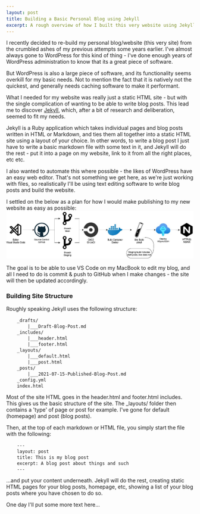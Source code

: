 ```yaml
---
layout: post
title: Building a Basic Personal Blog using Jekyll
excerpt: A rough overview of how I built this very website using Jekyll, Bootstrap, Nginx & CircleCI
---
```


I recently decided to re-build my personal blog/website (this very site) from the crumbled ashes of my previous attempts some years earlier. I've almost always gone to WordPress for this kind of thing - I've done enough years of WordPress administration to know that its a great piece of software.

But WordPress is also a large piece of software, and its functionality seems overkill for my basic needs. Not to mention the fact that it is natively not the quickest, and generally needs caching software to make it performant.

What I needed for my website was really just a static HTML site - but with the single complication of wanting to be able to write blog posts.
This lead me to discover [Jekyll](https://jekyllrb.com/), which, after a bit of research and deliberation, seemed to fit my needs.

Jekyll is a Ruby application which takes individual pages and blog posts written in HTML or Markdown, and ties them all together into a static HTML site using a layout of your choice.
In other words, to write a blog post I just have to write a basic markdown file with some text in it, and Jekyll will do the rest - put it into a page on my website, link to it from all the right places, etc etc.

I also wanted to automate this where possible - the likes of WordPress have an easy web editor. That's not something we get here, as we're just working with files, so realistically I'll be using text editing software to write blog posts and build the website.

I settled on the below as a plan for how I would make publishing to my new website as easy as possible:
![Diagram of deployment flow for this website](/img/blog/site-diagram.jpg)

The goal is to be able to use VS Code on my MacBook to edit my blog, and all I need to do is commit & push to GitHub when I make changes - the site will then be updated accordingly.

### Building Site Structure
Roughly speaking Jekyll uses the following structure:
```
    _drafts/
        |___Draft-Blog-Post.md
    _includes/
        |___header.html
        |___footer.html
    _layouts/
        |___default.html
        |___post.html
    _posts/
        |___2021-07-15-Published-Blog-Post.md
    _config.yml
    index.html
```

Most of the site HTML goes in the header.html and footer.html includes. This gives us the basic structure of the site.
The _layouts/ folder then contains a 'type' of page or post for example. I've gone for default (homepage) and post (blog posts).

Then, at the top of each markdown or HTML file, you simply start the file with the following:
```
    ---
    layout: post
    title: This is my blog post
    excerpt: A blog post about things and such
    ---
```
...and put your content underneath. Jekyll will do the rest, creating static HTML pages for your blog posts, homepage, etc, showing a list of your blog posts where you have chosen to do so.

One day I'll put some more text here...